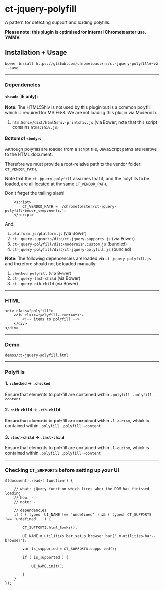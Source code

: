 ct-jquery-polyfill
==================

A pattern for detecting support and loading polyfills.

__Please note: this plugin is optimised for internal Chrometoaster use. YMMV.__

## Installation + Usage

    bower install https://github.com/chrometoasters/ct-jquery-polyfill#~v2 --save

---

### Dependencies

#### `<head>` (IE only):

**Note:** The HTML5Shiv is not used by this plugin but is a common polyfill which is required for MSIE6-8. We are not loading this plugin via Modernizr.

1. `html5shiv/dist/html5shiv-printshiv.js` (via Bower; note that this script contains `html5shiv.js`)

#### Bottom of `<body>`:

Although polyfills are loaded from a script file, JavaScript paths are relative to the HTML document.

Therefore we must provide a root-relative path to the vendor folder: `CT_VENDOR_PATH`.

Note that the `ct-jquery-polyfill` assumes that it, and the polyfills to be loaded, are all located at the same `CT_VENDOR_PATH`.

Don't forget the trailing slash!

        <script>
            CT_VENDOR_PATH = '/chrometoaster/ct-jquery-polyfill/bower_components/';
        </script>

And:

1. `platform.js/platform.js` (via Bower)
1. `ct-jquery-supports/dist/ct-jquery-supports.js` (via Bower)
1. `ct-jquery-polyfill/dist/modernizr.custom.js` (bundled)
1. `ct-jquery-polyfill/dist/ct-jquery-polyfill.js` (bundled)

**Note:** The following dependencies are loaded via `ct-jquery-polyfill.js` and therefore should not be loaded manually:

1. `checked-polyfill` (via Bower)
1. `ct-jquery-last-child` (via Bower)
1. `ct-jquery-nth-child` (via Bower)

---

### HTML

    <div class="polyfill">
        <div class="polyfill--contents">
            <!-- items to polyfill -->
        </div>
    </div>

---

### Demo

    demos/ct-jquery-polyfill.html

---

### Polyfills

#### 1. `:checked` -> `.checked`

Ensure that elements to polyfill are contained within `.polyfill .polyfill--content`

#### 2. `:nth-child` -> `.nth-child`

Ensure that elements to polyfill are contained within `.l-custom`, which is contained within `.polyfill .polyfill--content`

#### 3. `:last-child` -> `.last-child`

Ensure that elements to polyfill are contained within `.l-custom`, which is contained within `.polyfill .polyfill--content`

---

### Checking `CT_SUPPORTS` before setting up your UI

    $(document).ready( function() {

        // what: jQuery function which fires when the DOM has finished loading
        // how: -
        // note: -

        // dependencies
        if ( ( typeof UI_NAME !== 'undefined' ) && ( typeof CT_SUPPORTS !== 'undefined' ) ) {

            CT_SUPPORTS.html_hooks();

            UI_NAME.m_utilities_bar_setup_browser_bar('.m-utilities-bar--browser');

            var is_supported = CT_SUPPORTS.supported();

            if ( is_supported ) {

                UI_NAME.init();

            }
        }
    });
